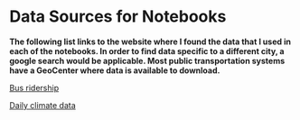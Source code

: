# Data Sources for Notebooks

**The following list links to the website where I found the data that I used in each of the notebooks. In order to find data specific to a different city, a google search would be applicable. Most public transportation systems have a GeoCenter where data is available to download.**

[Bus ridership](https://geocenter-valleymetro.opendata.arcgis.com/datasets?t=Bus%20Ridership)

[Daily climate data](http://w2.weather.gov/climate/xmacis.php?wfo=psr)
